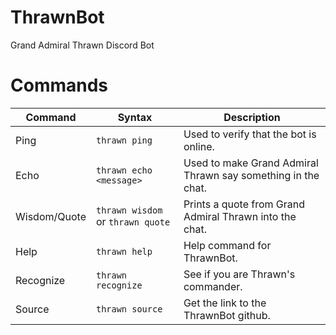 # ThrawnBot

Grand Admiral Thrawn Discord Bot

# Commands

| Command | Syntax | Description |
| ------- | ------ | ----------- |
| Ping | `thrawn ping` | Used to verify that the bot is online. |
| Echo | `thrawn echo <message>` | Used to make Grand Admiral Thrawn say something in the chat. |
| Wisdom/Quote | `thrawn wisdom` or `thrawn quote` | Prints a quote from Grand Admiral Thrawn into the chat. |
| Help | `thrawn help` | Help command for ThrawnBot. |
| Recognize | `thrawn recognize` | See if you are Thrawn's commander. |
| Source | `thrawn source` | Get the link to the ThrawnBot github. |
